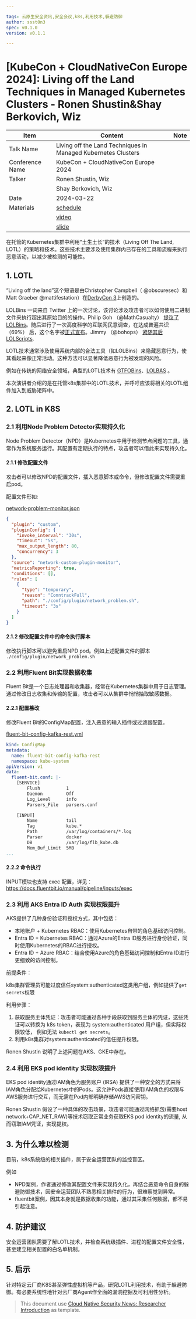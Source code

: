 ```yaml
---

tags: 云原生安全资讯,安全会议,k8s,利用技术,躲避防御
author: ssst0n3
spec: v0.1.0
version: v0.1.1

---
```


# [KubeCon + CloudNativeCon Europe 2024]: Living off the Land Techniques in Managed Kubernetes Clusters - Ronen Shustin&Shay Berkovich, Wiz

| Item            | Content        | Note     |
|-----------------|----------------|----------|
| Talk Name   | Living off the Land Techniques in Managed Kubernetes Clusters |
| Conference Name | KubeCon + CloudNativeCon Europe 2024 |
| Talker          |  Ronen Shustin, Wiz |
| | Shay Berkovich, Wiz |
| Date            | 2024-03-22 |
| Materials       | [schedule](https://kccnceu2024.sched.com/event/1YeRm/living-off-the-land-techniques-in-managed-kubernetes-clusters-ronen-shustin-shay-berkovich-wiz)   |
|                 | [video](https://www.youtube.com/watch?v=aAxl90o910g)      |
|                 | [slide](https://static.sched.com/hosted_files/kccnceu2024/fd/LOTLTechniquesInK8s.pdf)      |

在托管的Kubernetes集群中利用“土生土长”的技术（Living Off The Land, LOTL）的策略和技术。这些技术主要涉及使用集群内已存在的工具和流程来执行恶意活动，以减少被检测的可能性。

## 1. LOTL

“Living off the land”这个短语是由Christopher Campbell（ @obscuresec）和Matt Graeber @mattifestation）在[DerbyCon 3](https://www.youtube.com/watch?v=j-r6UonEkUw)上创造的。

LOLBins 一词来自 Twitter 上的一次讨论，该讨论涉及攻击者可以如何使用二进制文件来执行超出其原始目的的操作。Philip Goh （@MathCasualty） [提议了 LOLBins](https://twitter.com/MathCasualty/status/969174982579273728)。随后进行了一次高度科学的互联网民意调查，在达成普遍共识 （69%） 后，这个名字被[正式宣布](https://twitter.com/Oddvarmoe/status/985432848961343488)。Jimmy （@bohops） [紧随其后 LOLScripts](https://twitter.com/bohops/status/984828803120881665).

LOTL技术通常涉及使用系统内部的合法工具（如LOLBins）来隐藏恶意行为，使其看起来像正常活动。这种方法可以显著降低恶意行为被发现的风险。

例如在传统的网络安全领域，典型的LOTL技术有 [GTFOBins](https://gtfobins.github.io/)、[LOLBAS](https://lolbas-project.github.io/) 。

本次演讲者介绍的是在托管k8s集群中的LOTL技术，并呼吁应该将相关的LOTL组件加入到威胁矩阵中。

## 2. LOTL in K8S

### 2.1 利用Node Problem Detector实现持久化

Node Problem Detector（NPD）是Kubernetes中用于检测节点问题的工具，通常作为系统服务运行。其配置有定期执行的特点，攻击者可以借此来实现持久化。

#### 2.1.1 修改配置文件

攻击者可以修改NPD的配置文件，插入恶意脚本或命令，但修改配置文件需要重启pod。

配置文件形如:

[network-problem-monitor.json](https://github.com/kubernetes/node-problem-detector/blob/e8840b1a7d4af62b5330991d57a7c6959f1c61f7/config/network-problem-monitor.json)

```json
{
  "plugin": "custom",
  "pluginConfig": {
    "invoke_interval": "30s",
    "timeout": "5s",
    "max_output_length": 80,
    "concurrency": 3
  },
  "source": "network-custom-plugin-monitor",
  "metricsReporting": true,
  "conditions": [],
  "rules": [
    {
      "type": "temporary",
      "reason": "ConntrackFull",
      "path": "./config/plugin/network_problem.sh",
      "timeout": "3s"
    }
  ]
}
```

#### 2.1.2 修改配置文件中的命令执行脚本

修改执行脚本可以避免重启NPD pod。例如上述配置文件的脚本 `./config/plugin/network_problem.sh`

### 2.2 利用Fluent Bit实现数据收集

Fluent Bit是一个日志处理器和收集器，经常在Kubernetes集群中用于日志管理。通过修改日志收集和传输的配置，攻击者可以从集群中悄悄抽取敏感数据。

#### 2.2.1 配置篡改

修改Fluent Bit的ConfigMap配置，注入恶意的输入插件或过滤器配置。

[fluent-bit-config-kafka-rest.yml](https://github.com/fluent/fluent-bit-kubernetes-logging/blob/c590a9ba0ec1e3034308b2884ec9ffc276bf09a0/fluent-bit-config-kafka-rest.yml)

```yaml
kind: ConfigMap
metadata:
  name: fluent-bit-config-kafka-rest
  namespace: kube-system
apiVersion: v1
data:
  fluent-bit.conf: |-
    [SERVICE]
        Flush          1
        Daemon         Off
        Log_Level      info
        Parsers_File   parsers.conf

    [INPUT]
        Name           tail
        Tag            kube.*
        Path           /var/log/containers/*.log
        Parser         docker
        DB             /var/log/flb_kube.db
        Mem_Buf_Limit  5MB
...
```

#### 2.2.2 命令执行

INPUT模块也支持 exec 配置，详见：https://docs.fluentbit.io/manual/pipeline/inputs/exec

### 2.3 利用 AKS Entra ID Auth 实现权限提升

AKS提供了几种身份验证和授权方式，其中包括：

* 本地账户 + Kubernetes RBAC：使用Kubernetes自带的角色基础访问控制。
* Entra ID + Kubernetes RBAC：通过Azure的Entra ID服务进行身份验证，同时使用Kubernetes的RBAC进行授权。
* Entra ID + Azure RBAC：结合使用Azure的角色基础访问控制和Entra ID进行更细致的访问控制。

前提条件：

k8s集群管理员可能过度信任system:authenticated这类用户组，例如提供了`get secrets`权限

利用步骤：

1. 获取服务主体凭证：攻击者可能通过各种手段获取到服务主体的凭证，这些凭证可以转换为 k8s token，表现为 system:authenticated 用户组，但实际权限较低， 例如无法 `kubectl get secrets`。
2. 利用k8s集群对system:authenticated的信任提升权限。

Ronen Shustin 说明了上述问题在AKS、GKE中存在。

### 2.4 利用 EKS pod identity 实现权限提升

EKS pod identity通过IAM角色为服务账户 (IRSA) 提供了一种安全的方式来将IAM角色分配给Kubernetes中的Pods。这允许Pods直接使用IAM角色的权限与AWS服务进行交互，而无需在Pod内部明确存储AWS访问密钥。

Ronen Shustin 假设了一种具体的攻击场景，攻击者可能通过网络抓包(需要host network+CAP_NET_RAW)等技术窃取正常业务获取EKS pod identity的流量, 从而窃取IAM凭证，实现提权。

## 3. 为什么难以检测

目前，k8s系统级的相关插件，属于安全运营团队的监控盲区。

例如
* NPD案例，作者通过修改其配置文件来实现持久化，再结合恶意命令自身的躲避防御技术，因安全运营团队不熟悉相关插件的行为，很难察觉到异常。
* fluentbit案例，因其本身就是数据收集的功能，通过其采集任何数据，都不易引起注意。

## 4. 防护建议

安全运营团队需要了解LOTL技术，并检查系统级插件、进程的配置文件安全性，甚至建立相关配置的白名单机制。

## 5. 启示

针对特定云厂商K8S甚至弹性虚拟机等产品，研究LOTL利用技术，有助于躲避防御。有必要系统性地针对云厂商Agent作全面的漏洞挖掘及可利用性分析。

> This document use [Cloud Native Security News: Researcher Introduction](https://github.com/ssst0n3/security-research-specification/blob/main/cloud-native-security-news/security-conference-talk-learning.md) as template.
